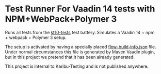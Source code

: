 # Test Runner For Vaadin 14 tests with NPM+WebPack+Polymer 3

Runs all tests from the [kt10-tests](../kt10-tests) test battery.
Simulates a Vaadin 14 + npm + webpack + Polymer 3 setup.

The setup is activated by having
a specially placed [flow-build-info.json](src/main/resources/META-INF/VAADIN/config/flow-build-info.json)
file. Under normal circumstances this file is generated by Maven Vaadin plugin,
but in this project we pretend that it has been already generated.

This project is internal to Karibu-Testing and is not published anywhere.
